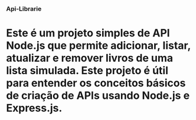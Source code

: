 ### Api-Librarie

# Este é um projeto simples de API Node.js que permite adicionar, listar, atualizar e remover livros de uma lista simulada. Este projeto é útil para entender os conceitos básicos de criação de APIs usando Node.js e Express.js.
